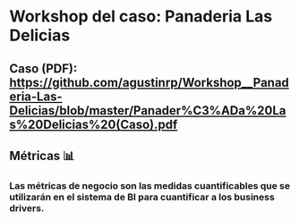 # Workshop del caso: Panaderia Las Delicias
## Caso (PDF): https://github.com/agustinrp/Workshop__Panaderia-Las-Delicias/blob/master/Panader%C3%ADa%20Las%20Delicias%20(Caso).pdf
## Métricas 📊 
### Las métricas de negocio son las medidas cuantificables que se utilizarán en el sistema de BI para cuantificar a los business drivers.

